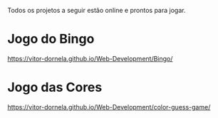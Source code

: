 Todos os projetos a seguir estão online e prontos para jogar.

# Jogo do Bingo
https://vitor-dornela.github.io/Web-Development/Bingo/

# Jogo das Cores
https://vitor-dornela.github.io/Web-Development/color-guess-game/

